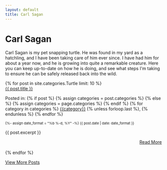 ```yaml
---
layout: default
title: Carl Sagan
---
```

<div class="container">
  <h1>Carl Sagan</h1>
  <p>Carl Sagan is my pet snapping turtle. He was found in my yard as a hatchling, and I have been taking care of him ever since. I have had him for about a year now, and he is growing into quite a remarkable creature. Here you can keep up-to-date on how he is doing, and see what steps I'm taking to ensure he can be safely released back into the wild.</p>
</div>

<div class="container">
  {% for post in site.categories.Turtle limit: 10 %}
    <div class="card">
      <div class="card-header">
        <a href="{{ post.url }}">{{ post.title }}</a>
        <p>Posted in:
          {% if post %}
            {% assign categories = post.categories %}
            {% else %}
              {% assign categories = page.categories %}
          {% endif %}
          {% for category in categories %}
            <a href="{{site.baseurl}}/categories/#{{category|slugize}}">{{category}}</a>
            {% unless forloop.last %}&#44;&nbsp;{% endunless %}
          {% endfor %}
        </p>
        <p style="font-size: 11px">
          <time datetime="{{ post.date | date_to_xmlschema }}">
            {%- assign date_format = "%b %-d, %Y" -%}
            {{ post.date | date: date_format }}
          </time>
        </p>
      </div>
      <div class="card-body">
        <p>{{ post.excerpt }}</p>
      </div>
      <div class="card-footer text-muted" align="right">
        <a href="{{ post.url }}"
        title="Read More"
        class="btn btn-shadow btn-sm btn-outline-primary" align="right">
        Read More
        </a>
      </div>
    </div>
    <br>
  {% endfor %}
  </div>

  <a href="/categories/#Turtle"
               title="View More Posts"
               class="btn btn-lg btn-danger btn-shadow px-3 my-2 ml-0 text-left" align="right">
              View More Posts
            </a>
